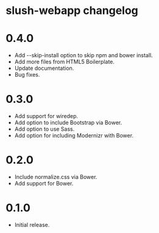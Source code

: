 # slush-webapp changelog

# 0.4.0

- Add --skip-install option to skip npm and bower install.
- Add more files from HTML5 Boilerplate.
- Update documentation.
- Bug fixes.

# 0.3.0

- Add support for wiredep.
- Add option to include Bootstrap via Bower.
- Add option to use Sass.
- Add option for including Modernizr with Bower.

# 0.2.0

- Include normalize.css via Bower.
- Add support for Bower.

# 0.1.0

- Initial release.